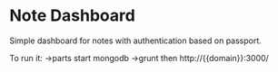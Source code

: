 Note Dashboard
========

Simple dashboard for notes with authentication based on passport. 

To run it:
->parts start mongodb
->grunt
then http://{{domain}}:3000/
